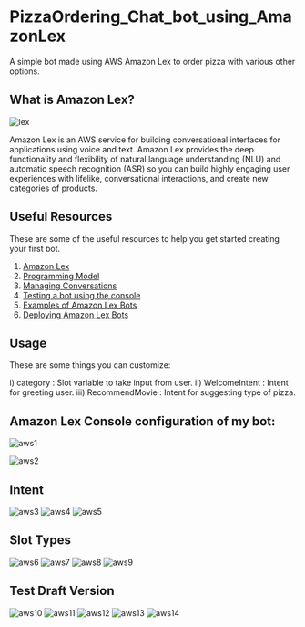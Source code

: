 # PizzaOrdering_Chat_bot_using_AmazonLex
A simple bot made using AWS Amazon Lex to order pizza with various other options.
## What is Amazon Lex?

![lex](https://github.com/Yashii05/Chat_bot_using_AmazonLex/assets/94746142/81be736c-d79c-4141-a471-fe7c88881685)

Amazon Lex is an AWS service for building conversational interfaces for applications using voice and text. Amazon Lex provides the deep functionality and flexibility of natural language understanding (NLU) and automatic speech recognition (ASR) so you can build highly engaging user experiences with lifelike, conversational interactions, and create new categories of products.

## Useful Resources
These are some of the useful resources to help you get started creating your first bot.

1. [Amazon Lex](https://docs.aws.amazon.com/lex/latest/dg/what-is.html)
2. [Programming Model](https://docs.aws.amazon.com/lex/latest/dg/programming-model.html)
3. [Managing Conversations](https://docs.aws.amazon.com/lexv2/latest/dg/what-is.html)
4. [Testing a bot using the console](https://docs.aws.amazon.com/lexv2/latest/dg/what-is.html)
5. [Examples of Amazon Lex Bots](https://docs.aws.amazon.com/lex/latest/dg/additional-exercises.html)
6. [Deploying Amazon Lex Bots](https://docs.aws.amazon.com/lex/latest/dg/examples.html)

## Usage
These are some things you can customize:

i) category : Slot variable to take input from user.
ii) WelcomeIntent : Intent for greeting user.
iii) RecommendMovie : Intent for suggesting type of pizza.

## Amazon Lex Console configuration of my bot:

![aws1](https://github.com/Yashii05/Chat_bot_using_AmazonLex/assets/94746142/83b81193-9451-489c-9830-3bc2d02ca07e)

![aws2](https://github.com/Yashii05/Chat_bot_using_AmazonLex/assets/94746142/f7ce813c-167c-45fa-a63f-0af8b5887703)

## Intent
![aws3](https://github.com/Yashii05/Chat_bot_using_AmazonLex/assets/94746142/7c0ca91e-49e7-4cb1-a227-803db49448ee)
![aws4](https://github.com/Yashii05/Chat_bot_using_AmazonLex/assets/94746142/66e6dc7e-8f28-4d2b-9232-614dca357e54)
![aws5](https://github.com/Yashii05/Chat_bot_using_AmazonLex/assets/94746142/2ab36569-25cf-4886-9aad-c2e86f1e5153)

## Slot Types
![aws6](https://github.com/Yashii05/Chat_bot_using_AmazonLex/assets/94746142/d8688e5a-b214-4d40-ae3a-3302546cb242)
![aws7](https://github.com/Yashii05/Chat_bot_using_AmazonLex/assets/94746142/738b57ad-2525-48ba-bfad-b9c0c10cd70d)
![aws8](https://github.com/Yashii05/Chat_bot_using_AmazonLex/assets/94746142/f17f4b11-94cb-4e2a-81df-1585bdee91d5)
![aws9](https://github.com/Yashii05/Chat_bot_using_AmazonLex/assets/94746142/2afd97ff-6ada-4391-a749-a9a311f54d3a)

## Test Draft Version
![aws10](https://github.com/Yashii05/Chat_bot_using_AmazonLex/assets/94746142/d61de4ec-9ec9-4bf5-8e68-1ca69a2e1258)
![aws11](https://github.com/Yashii05/Chat_bot_using_AmazonLex/assets/94746142/6565ccb8-8508-40e7-bd8a-c6bb72d10264)
![aws12](https://github.com/Yashii05/Chat_bot_using_AmazonLex/assets/94746142/f1db3742-fbc3-44be-95ca-94ec1570faa6)
![aws13](https://github.com/Yashii05/Chat_bot_using_AmazonLex/assets/94746142/c830dfa8-ffbc-4b75-9056-2a60938f8c63)
![aws14](https://github.com/Yashii05/Chat_bot_using_AmazonLex/assets/94746142/e5291c97-50d1-42fc-9527-2ab4735abef7)


